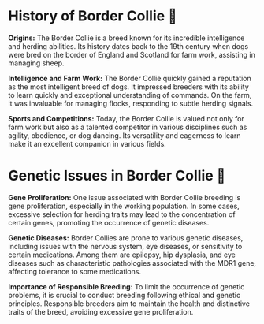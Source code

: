 # History of Border Collie 🐾
**Origins:**
The Border Collie is a breed known for its incredible intelligence and herding abilities. Its history dates back to the 19th century when dogs were bred on the border of England and Scotland for farm work, assisting in managing sheep.

**Intelligence and Farm Work:**
The Border Collie quickly gained a reputation as the most intelligent breed of dogs. It impressed breeders with its ability to learn quickly and exceptional understanding of commands. On the farm, it was invaluable for managing flocks, responding to subtle herding signals.

**Sports and Competitions:**
Today, the Border Collie is valued not only for farm work but also as a talented competitor in various disciplines such as agility, obedience, or dog dancing. Its versatility and eagerness to learn make it an excellent companion in various fields.

# Genetic Issues in Border Collie 🧬
**Gene Proliferation:**
One issue associated with Border Collie breeding is gene proliferation, especially in the working population. In some cases, excessive selection for herding traits may lead to the concentration of certain genes, promoting the occurrence of genetic diseases.

**Genetic Diseases:**
Border Collies are prone to various genetic diseases, including issues with the nervous system, eye diseases, or sensitivity to certain medications. Among them are epilepsy, hip dysplasia, and eye diseases such as characteristic pathologies associated with the MDR1 gene, affecting tolerance to some medications.

**Importance of Responsible Breeding:**
To limit the occurrence of genetic problems, it is crucial to conduct breeding following ethical and genetic principles. Responsible breeders aim to maintain the health and distinctive traits of the breed, avoiding excessive gene proliferation.
